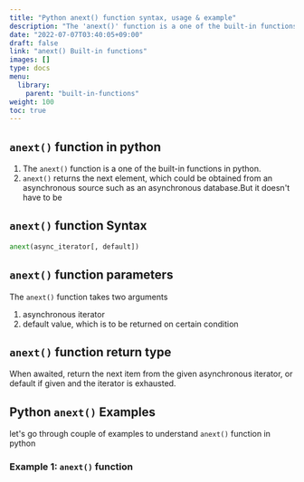 ```yaml
---
title: "Python anext() function syntax, usage & example"
description: "The 'anext()' function is a one of the built-in functions in python"
date: "2022-07-07T03:40:05+09:00"
draft: false
link: "anext() Built-in functions"
images: []
type: docs
menu:
  library:
    parent: "built-in-functions"
weight: 100
toc: true
---
```


## `anext()` function in python

1. The `anext()` function is a one of the built-in functions in python.
2. `anext()` returns the next element, which could be obtained from an asynchronous source such as an asynchronous database.But it doesn't have to be

## `anext()` function Syntax 

```python
anext(async_iterator[, default])
```
## `anext()` function parameters

The `anext()` function takes two arguments 
1. asynchronous iterator
2. default value, which is to be returned on certain condition


## `anext()` function return type

When awaited, return the next item from the given asynchronous iterator, or default if given and the iterator is exhausted.

## Python `anext()` Examples

let's go through couple of examples to understand `anext()` function in python

### Example 1: `anext()` function